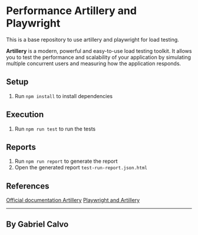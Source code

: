 # Performance Artillery and Playwright


This is a base repository to use artillery and playwright for load testing.

**Artillery** is a modern, powerful and easy-to-use load testing toolkit. It allows you to test the performance and scalability of your application by simulating multiple concurrent users and measuring how the application responds.


## Setup

1. Run `npm install` to install dependencies


## Execution

1. Run `npm run test` to run the tests

## Reports

1. Run `npm run report` to generate the report
2. Open the generated report `test-run-report.json.html`


## References


[Official documentation Artillery](https://www.artillery.io/docs)
[Playwright and Artillery](https://github.com/artilleryio/artillery-engine-playwright#readme)

---
## By Gabriel Calvo